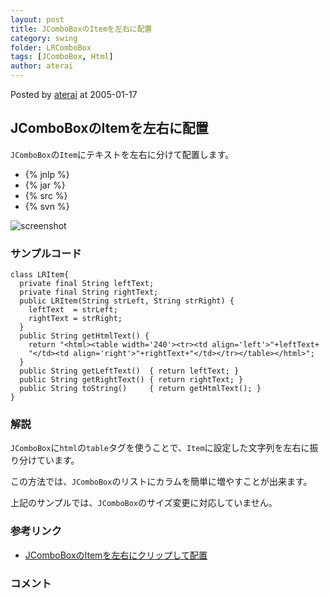 ```yaml
---
layout: post
title: JComboBoxのItemを左右に配置
category: swing
folder: LRComboBox
tags: [JComboBox, Html]
author: aterai
---
```


Posted by [aterai](http://terai.xrea.jp/aterai.html) at 2005-01-17

## JComboBoxのItemを左右に配置
`JComboBox`の`Item`にテキストを左右に分けて配置します。

- {% jnlp %}
- {% jar %}
- {% src %}
- {% svn %}

<!-- dummy comment line for breaking list -->

![screenshot](http://lh3.ggpht.com/_9Z4BYR88imo/TQTPk2QD9aI/AAAAAAAAAeM/xrl0d1ms74g/s800/LRComboBox.png)

### サンプルコード
<pre class="prettyprint"><code>class LRItem{
  private final String leftText;
  private final String rightText;
  public LRItem(String strLeft, String strRight) {
    leftText  = strLeft;
    rightText = strRight;
  }
  public String getHtmlText() {
    return "&lt;html&gt;&lt;table width='240'&gt;&lt;tr&gt;&lt;td align='left'&gt;"+leftText+
    "&lt;/td&gt;&lt;td align='right'&gt;"+rightText+"&lt;/td&gt;&lt;/tr&gt;&lt;/table&gt;&lt;/html&gt;";
  }
  public String getLeftText()  { return leftText; }
  public String getRightText() { return rightText; }
  public String toString()     { return getHtmlText(); }
}
</code></pre>

### 解説
`JComboBox`に`html`の`table`タグを使うことで、`Item`に設定した文字列を左右に振り分けています。

この方法では、`JComboBox`のリストにカラムを簡単に増やすことが出来ます。

上記のサンプルでは、`JComboBox`のサイズ変更に対応していません。

### 参考リンク
- [JComboBoxのItemを左右にクリップして配置](http://terai.xrea.jp/Swing/ClippedLRComboBox.html)

<!-- dummy comment line for breaking list -->

### コメント
